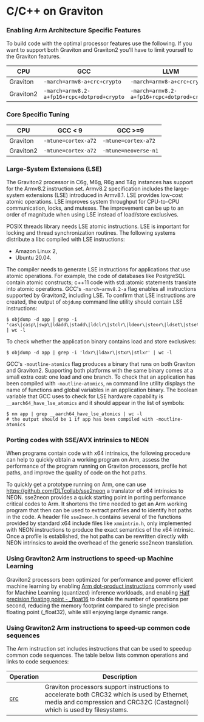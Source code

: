 # C/C++ on Graviton

### Enabling Arm Architecture Specific Features
To build code with the optimal processor features use the following. If you want to support both Graviton
and Graviton2 you'll have to limit yourself to the Graviton features.

CPU      | GCC                  | LLVM
---------|----------------------|-------------
Graviton | `-march=armv8-a+crc+crypto` | `-march=armv8-a+crc+crypto`
Graviton2 | `-march=armv8.2-a+fp16+rcpc+dotprod+crypto` |`-march=armv8.2-a+fp16+rcpc+dotprod+crypto`

### Core Specific Tuning

CPU      | GCC < 9              | GCC >=9
---------|----------------------|-------------
Graviton | `-mtune=cortex-a72`  | `-mtune=cortex-a72`
Graviton2 | `-mtune=cortex-a72`  | `-mtune=neoverse-n1`

### Large-System Extensions (LSE)

The Graviton2 processor in C6g, M6g, R6g and T4g instances has support for the
Armv8.2 instruction set.  Armv8.2 specification includes the large-system
extensions (LSE) introduced in Armv8.1. LSE provides low-cost atomic operations.
LSE improves system throughput for CPU-to-CPU communication, locks, and mutexes.
The improvement can be up to an order of magnitude when using LSE instead of
load/store exclusives.

POSIX threads library needs LSE atomic instructions.  LSE is important for
locking and thread synchronization routines.  The following systems distribute
a libc compiled with LSE instructions:
- Amazon Linux 2,
- Ubuntu 20.04.

The compiler needs to generate LSE instructions for applications that use atomic
operations.  For example, the code of databases like PostgreSQL contain atomic
constructs; c++11 code with std::atomic statements translate into atomic
operations.  GCC's `-march=armv8.2-a` flag enables all instructions supported by
Graviton2, including LSE.  To confirm that LSE instructions are created,
the output of `objdump` command line utility should contain LSE instructions:
```
$ objdump -d app | grep -i 'cas\|casp\|swp\|ldadd\|stadd\|ldclr\|stclr\|ldeor\|steor\|ldset\|stset\|ldsmax\|stsmax\|ldsmin\|stsmin\|ldumax\|stumax\|ldumin\|stumin' | wc -l
```
To check whether the application binary contains load and store exclusives:
```
$ objdump -d app | grep -i 'ldxr\|ldaxr\|stxr\|stlxr' | wc -l
```

GCC's `-moutline-atomics` flag produces a binary that runs on both Graviton and
Graviton2.  Supporting both platforms with the same binary comes at a small
extra cost: one load and one branch.  To check that an application
has been compiled with `-moutline-atomics`, `nm` command line utility displays
the name of functions and global variables in an application binary.  The boolean
variable that GCC uses to check for LSE hardware capability is
`__aarch64_have_lse_atomics` and it should appear in the list of symbols:
```
$ nm app | grep __aarch64_have_lse_atomics | wc -l
# the output should be 1 if app has been compiled with -moutline-atomics
```

### Porting codes with SSE/AVX intrinsics to NEON

When programs contain code with x64 intrinsics, the following procedure can help
to quickly obtain a working program on Arm, assess the performance of the
program running on Graviton processors, profile hot paths, and improve the
quality of code on the hot paths.

To quickly get a prototype running on Arm, one can use
https://github.com/DLTcollab/sse2neon a translator of x64 intrinsics to NEON.
sse2neon provides a quick starting point in porting performance critical codes
to Arm.  It shortens the time needed to get an Arm working program that then
can be used to extract profiles and to identify hot paths in the code.  A header
file `sse2neon.h` contains several of the functions provided by standard x64
include files like `xmmintrin.h`, only implemented with NEON instructions to
produce the exact semantics of the x64 intrinsic.  Once a profile is
established, the hot paths can be rewritten directly with NEON intrinsics to
avoid the overhead of the generic sse2neon translation.

### Using Graviton2 Arm instructions to speed-up Machine Learning

Graviton2 processors been optimized for performance and power efficient machine learning by enabling [Arm dot-product instructions](https://community.arm.com/developer/tools-software/tools/b/tools-software-ides-blog/posts/exploring-the-arm-dot-product-instructions) commonly used for Machine Learning (quantized) inference workloads, and enabling [Half precision floating point - \_float16](https://developer.arm.com/documentation/100067/0612/Other-Compiler-specific-Features/Half-precision-floating-point-intrinsics) to double the number of operations per second, reducing the memory footprint compared to single precision floating point (\_float32), while still enjoying large dynamic range.

### Using Graviton2 Arm instructions to speed-up common code sequences
The Arm instruction set includes instructions that can be used to speedup common
code sequences. The table below lists common operations and links to code sequences:

Operation | Description
----------|------------
[crc](sample-code/crc.c) | Graviton processors support instructions to accelerate both CRC32 which is used by Ethernet, media and compression and CRC32C (Castagnoli) which is used by filesystems.
